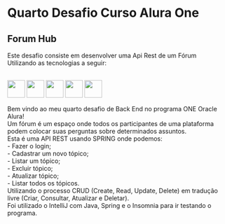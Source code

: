 <h1>Quarto Desafio Curso Alura One</h1> 
<h2>Forum Hub</h2>



 Este desafio consiste em desenvolver uma Api Rest de um Fórum<br>
 Utilizando as tecnologias a seguir: <br>


<div style="display: inline_block"><br>
  <img src="https://cdn.jsdelivr.net/gh/devicons/devicon@latest/icons/java/java-original-wordmark.svg" width="40" height="40"/>
  
  <img src="https://cdn.jsdelivr.net/gh/devicons/devicon@latest/icons/spring/spring-original-wordmark.svg" width="40" height="40"/>

  <img src="https://cdn.jsdelivr.net/gh/devicons/devicon@latest/icons/postgresql/postgresql-original.svg" width="40" height="40"/>

  <img src="https://cdn.jsdelivr.net/gh/devicons/devicon@latest/icons/intellij/intellij-original.svg" width="40" height="40"/>

  <img src="https://cdn.jsdelivr.net/gh/devicons/devicon@latest/icons/openapi/openapi-original.svg" width="40" height="40"/>
  
          
</div>
<p>Bem vindo ao meu quarto desafio de Back End no programa ONE Oracle Alura!<br>
Um fórum é um espaço onde todos os participantes de uma plataforma podem colocar suas perguntas sobre determinados assuntos. <br>
Esta é uma API REST usando SPRING onde podemos:<br>
- Fazer o login; <br>
- Cadastrar um novo tópico; <br>
- Listar um tópico;<br>
- Excluir tópico;<br>
- Atualizar tópico;<br>
- Listar todos os tópicos.<br>
Utilizando o processo CRUD (Create, Read, Update, Delete) em tradução livre (Criar, Consultar, Atualizar e Deletar).<br>
Foi utilizado o IntelliJ com Java, Spring e o Insomnia para ir testando o programa.<br>
</p>
